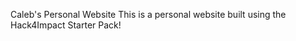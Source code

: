 Caleb's Personal Website
This is a personal website built using the Hack4Impact Starter Pack!
<You can add any description you want here.>